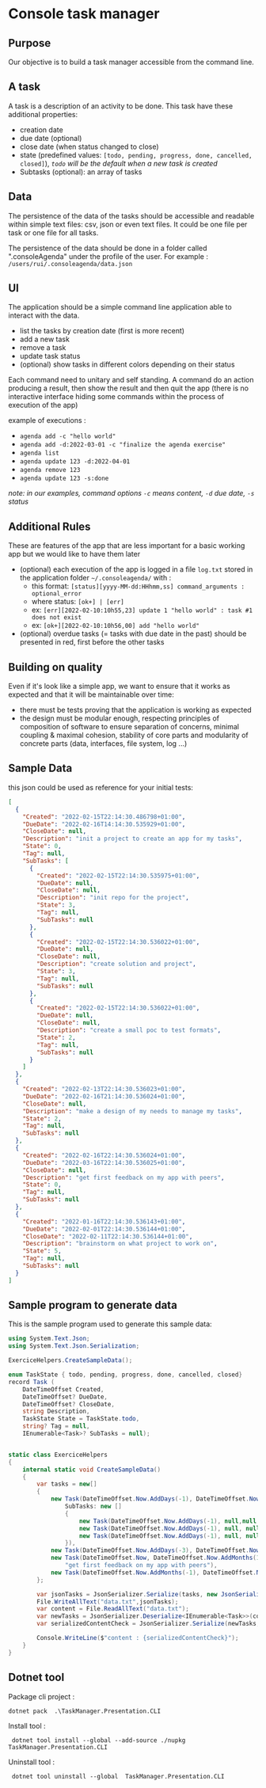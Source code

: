 # Console task manager

## Purpose

Our objective is to build a task manager accessible from the command line.


## A task

A task is a description of an activity to be done.
This task have these additional properties:
- creation date
- due date (optional)
- close date (when status changed to close)
- state (predefined values: `[todo, pending, progress, done, cancelled, closed]`), _`todo` will be the 
default when a new task is created_
- Subtasks (optional): an array of tasks

## Data

The persistence of the data of the tasks should be accessible and readable within simple text 
files: csv, json or even text files. It could be one file per task or one file for all tasks.

The persistence of the data should be done in a folder called ".consoleAgenda" under the profile 
of the user. 
For example : `/users/rui/.consoleagenda/data.json`

## UI

The application should be a simple command line application able to interact with the data.

 - list the tasks by creation date (first is more recent)
 - add a new task
 - remove a task
 - update task status
 - (optional) show tasks in different colors depending on their status

Each command need to unitary and self standing. A command do an action producing a result, 
then show the result and then quit the app (there is no interactive interface hiding some 
commands within the process of execution of the app)

example of executions :
- `agenda add -c "hello world"`
- `agenda add -d:2022-03-01 -c "finalize the agenda exercise"`
- `agenda list`
- `agenda update 123 -d:2022-04-01`
- `agenda remove 123`
- `agenda update 123 -s:done`

_note: in our examples, command options `-c` means content, `-d` due date, `-s` status_




## Additional Rules

These are features of the app that are less important for a basic working app but we would 
like to have them later

- (optional) each execution of the app is logged in a file `log.txt` stored in the application 
folder `~/.consoleagenda/` with :
  - this format: `[status][yyyy-MM-dd:HHhmm,ss] command_arguments : optional_error`
  - where status: `[ok+] | [err]`
  - ex: `[err][2022-02-10:10h55,23] update 1 "hello world" : task #1 does not exist`
  - ex: `[ok+][2022-02-10:10h56,00] add "hello world"`
- (optional) overdue tasks (= tasks with due date in the past) should be presented in red, 
first before the other tasks

## Building on quality

Even if it's look like a simple app, we want to ensure that it works as expected and that it will 
be maintainable over time:
- there must be tests proving that the application is working as expected
- the design must be modular enough, respecting principles of composition of software to ensure 
separation of concerns, minimal coupling & maximal cohesion, stability of core parts and modularity
of concrete parts (data, interfaces, file system, log ...)


## Sample Data 

this json could be used as reference for your initial tests:

```json
[
  {
    "Created": "2022-02-15T22:14:30.486798+01:00",
    "DueDate": "2022-02-16T14:14:30.535929+01:00",
    "CloseDate": null,
    "Description": "init a project to create an app for my tasks",
    "State": 0,
    "Tag": null,
    "SubTasks": [
      {
        "Created": "2022-02-15T22:14:30.535975+01:00",
        "DueDate": null,
        "CloseDate": null,
        "Description": "init repo for the project",
        "State": 3,
        "Tag": null,
        "SubTasks": null
      },
      {
        "Created": "2022-02-15T22:14:30.536022+01:00",
        "DueDate": null,
        "CloseDate": null,
        "Description": "create solution and project",
        "State": 3,
        "Tag": null,
        "SubTasks": null
      },
      {
        "Created": "2022-02-15T22:14:30.536022+01:00",
        "DueDate": null,
        "CloseDate": null,
        "Description": "create a small poc to test formats",
        "State": 2,
        "Tag": null,
        "SubTasks": null
      }
    ]
  },
  {
    "Created": "2022-02-13T22:14:30.536023+01:00",
    "DueDate": "2022-02-16T21:14:30.536024+01:00",
    "CloseDate": null,
    "Description": "make a design of my needs to manage my tasks",
    "State": 2,
    "Tag": null,
    "SubTasks": null
  },
  {
    "Created": "2022-02-16T22:14:30.536024+01:00",
    "DueDate": "2022-03-16T22:14:30.536025+01:00",
    "CloseDate": null,
    "Description": "get first feedback on my app with peers",
    "State": 0,
    "Tag": null,
    "SubTasks": null
  },
  {
    "Created": "2022-01-16T22:14:30.536143+01:00",
    "DueDate": "2022-02-01T22:14:30.536144+01:00",
    "CloseDate": "2022-02-11T22:14:30.536144+01:00",
    "Description": "brainstorm on what project to work on",
    "State": 5,
    "Tag": null,
    "SubTasks": null
  }
]
```

## Sample program to generate data

This is the sample program used to generate this sample data:

```csharp
using System.Text.Json;
using System.Text.Json.Serialization;

ExerciceHelpers.CreateSampleData();

enum TaskState { todo, pending, progress, done, cancelled, closed}
record Task (
    DateTimeOffset Created, 
    DateTimeOffset? DueDate, 
    DateTimeOffset? CloseDate,
    string Description, 
    TaskState State = TaskState.todo, 
    string? Tag = null,
    IEnumerable<Task>? SubTasks = null);


static class ExerciceHelpers
{
    internal static void CreateSampleData()
    {
        var tasks = new[]
        {
            new Task(DateTimeOffset.Now.AddDays(-1), DateTimeOffset.Now.AddHours(-8), null ,"init a project to create an app for my tasks",
                SubTasks: new []
                {
                    new Task(DateTimeOffset.Now.AddDays(-1), null,null ,"init repo for the project", TaskState.done),
                    new Task(DateTimeOffset.Now.AddDays(-1), null, null ,"create solution and project", TaskState.done),
                    new Task(DateTimeOffset.Now.AddDays(-1), null, null ,"create a small poc to test formats", TaskState.progress)
                }),
            new Task(DateTimeOffset.Now.AddDays(-3), DateTimeOffset.Now.AddHours(-1), null ,"make a design of my needs to manage my tasks", TaskState.progress),
            new Task(DateTimeOffset.Now, DateTimeOffset.Now.AddMonths(1), null,
                "get first feedback on my app with peers"),
            new Task(DateTimeOffset.Now.AddMonths(-1), DateTimeOffset.Now.AddDays(-15), DateTimeOffset.Now.AddDays(-5),"brainstorm on what project to work on", TaskState.closed),
        };

        var jsonTasks = JsonSerializer.Serialize(tasks, new JsonSerializerOptions(){ WriteIndented = true});
        File.WriteAllText("data.txt",jsonTasks);
        var content = File.ReadAllText("data.txt");
        var newTasks = JsonSerializer.Deserialize<IEnumerable<Task>>(content);
        var serializedContentCheck = JsonSerializer.Serialize(newTasks,new JsonSerializerOptions(){ WriteIndented = true});

        Console.WriteLine($"content : {serializedContentCheck}");
    }
}
```


## Dotnet tool
Package cli project :
```shell
dotnet pack  .\TaskManager.Presentation.CLI
```
Install tool :
````shell
 dotnet tool install --global --add-source ./nupkg TaskManager.Presentation.CLI
````
Uninstall tool : 
````shell
 dotnet tool uninstall --global  TaskManager.Presentation.CLI
````

